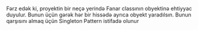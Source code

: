 Fərz edək ki, proyektin bir neçə yerində Fanar classının obyektinə ehtiyyac duyulur. 
Bunun üçün gərək hər bir hissədə ayrıca obyekt yaradılsın.
Bunun qarşısını almaq üçün Singleton Pattern istifadə olunur